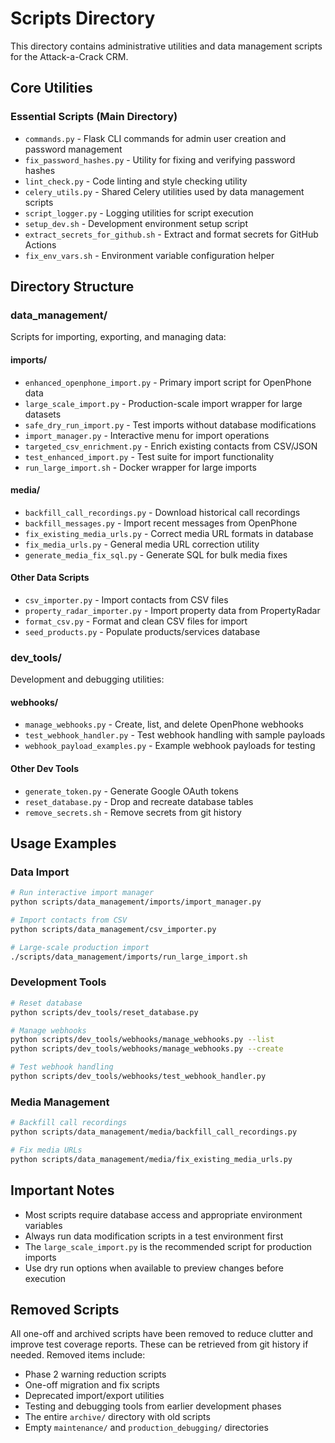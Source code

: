 # Scripts Directory

This directory contains administrative utilities and data management scripts for the Attack-a-Crack CRM.

## Core Utilities

### Essential Scripts (Main Directory)
- `commands.py` - Flask CLI commands for admin user creation and password management
- `fix_password_hashes.py` - Utility for fixing and verifying password hashes
- `lint_check.py` - Code linting and style checking utility
- `celery_utils.py` - Shared Celery utilities used by data management scripts
- `script_logger.py` - Logging utilities for script execution
- `setup_dev.sh` - Development environment setup script
- `extract_secrets_for_github.sh` - Extract and format secrets for GitHub Actions
- `fix_env_vars.sh` - Environment variable configuration helper

## Directory Structure

### data_management/
Scripts for importing, exporting, and managing data:

#### imports/
- `enhanced_openphone_import.py` - Primary import script for OpenPhone data
- `large_scale_import.py` - Production-scale import wrapper for large datasets
- `safe_dry_run_import.py` - Test imports without database modifications
- `import_manager.py` - Interactive menu for import operations
- `targeted_csv_enrichment.py` - Enrich existing contacts from CSV/JSON
- `test_enhanced_import.py` - Test suite for import functionality
- `run_large_import.sh` - Docker wrapper for large imports

#### media/
- `backfill_call_recordings.py` - Download historical call recordings
- `backfill_messages.py` - Import recent messages from OpenPhone
- `fix_existing_media_urls.py` - Correct media URL formats in database
- `fix_media_urls.py` - General media URL correction utility
- `generate_media_fix_sql.py` - Generate SQL for bulk media fixes

#### Other Data Scripts
- `csv_importer.py` - Import contacts from CSV files
- `property_radar_importer.py` - Import property data from PropertyRadar
- `format_csv.py` - Format and clean CSV files for import
- `seed_products.py` - Populate products/services database

### dev_tools/
Development and debugging utilities:

#### webhooks/
- `manage_webhooks.py` - Create, list, and delete OpenPhone webhooks
- `test_webhook_handler.py` - Test webhook handling with sample payloads
- `webhook_payload_examples.py` - Example webhook payloads for testing

#### Other Dev Tools
- `generate_token.py` - Generate Google OAuth tokens
- `reset_database.py` - Drop and recreate database tables
- `remove_secrets.sh` - Remove secrets from git history

## Usage Examples

### Data Import
```bash
# Run interactive import manager
python scripts/data_management/imports/import_manager.py

# Import contacts from CSV
python scripts/data_management/csv_importer.py

# Large-scale production import
./scripts/data_management/imports/run_large_import.sh
```

### Development Tools
```bash
# Reset database
python scripts/dev_tools/reset_database.py

# Manage webhooks
python scripts/dev_tools/webhooks/manage_webhooks.py --list
python scripts/dev_tools/webhooks/manage_webhooks.py --create

# Test webhook handling
python scripts/dev_tools/webhooks/test_webhook_handler.py
```

### Media Management
```bash
# Backfill call recordings
python scripts/data_management/media/backfill_call_recordings.py

# Fix media URLs
python scripts/data_management/media/fix_existing_media_urls.py
```

## Important Notes

- Most scripts require database access and appropriate environment variables
- Always run data modification scripts in a test environment first
- The `large_scale_import.py` is the recommended script for production imports
- Use dry run options when available to preview changes before execution

## Removed Scripts

All one-off and archived scripts have been removed to reduce clutter and improve test coverage reports. These can be retrieved from git history if needed. Removed items include:
- Phase 2 warning reduction scripts
- One-off migration and fix scripts
- Deprecated import/export utilities
- Testing and debugging tools from earlier development phases
- The entire `archive/` directory with old scripts
- Empty `maintenance/` and `production_debugging/` directories